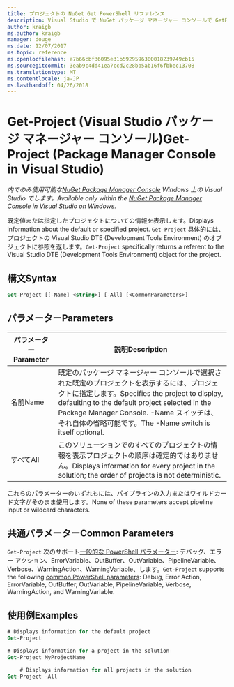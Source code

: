 ```yaml
---
title: プロジェクトの NuGet Get PowerShell リファレンス
description: Visual Studio で NuGet パッケージ マネージャー コンソールで GetProject PowerShell コマンドのリファレンスです。
author: kraigb
ms.author: kraigb
manager: douge
ms.date: 12/07/2017
ms.topic: reference
ms.openlocfilehash: a7b66cbf36095e31b5929596300018239749cb15
ms.sourcegitcommit: 3eab9c4dd41ea7ccd2c28bb5ab16f6fbbec13708
ms.translationtype: MT
ms.contentlocale: ja-JP
ms.lasthandoff: 04/26/2018
---
```

# <a name="get-project-package-manager-console-in-visual-studio"></a><span data-ttu-id="4e7b4-103">Get-Project (Visual Studio パッケージ マネージャー コンソール)</span><span class="sxs-lookup"><span data-stu-id="4e7b4-103">Get-Project (Package Manager Console in Visual Studio)</span></span>

<span data-ttu-id="4e7b4-104">*内でのみ使用可能な[NuGet Package Manager Console](package-manager-console.md) Windows 上の Visual Studio でします。*</span><span class="sxs-lookup"><span data-stu-id="4e7b4-104">*Available only within the [NuGet Package Manager Console](package-manager-console.md) in Visual Studio on Windows.*</span></span>

<span data-ttu-id="4e7b4-105">既定値または指定したプロジェクトについての情報を表示します。</span><span class="sxs-lookup"><span data-stu-id="4e7b4-105">Displays information about the default or specified project.</span></span> <span data-ttu-id="4e7b4-106">`Get-Project` 具体的には、プロジェクトの Visual Studio DTE (Development Tools Environment) のオブジェクトに参照を返します。</span><span class="sxs-lookup"><span data-stu-id="4e7b4-106">`Get-Project` specifically returns a referent to the Visual Studio DTE (Development Tools Environment) object for the project.</span></span>

## <a name="syntax"></a><span data-ttu-id="4e7b4-107">構文</span><span class="sxs-lookup"><span data-stu-id="4e7b4-107">Syntax</span></span>

```ps
Get-Project [[-Name] <string>] [-All] [<CommonParameters>]
```

## <a name="parameters"></a><span data-ttu-id="4e7b4-108">パラメーター</span><span class="sxs-lookup"><span data-stu-id="4e7b4-108">Parameters</span></span>

| <span data-ttu-id="4e7b4-109">パラメーター</span><span class="sxs-lookup"><span data-stu-id="4e7b4-109">Parameter</span></span> | <span data-ttu-id="4e7b4-110">説明</span><span class="sxs-lookup"><span data-stu-id="4e7b4-110">Description</span></span> |
| --- | --- |
| <span data-ttu-id="4e7b4-111">名前</span><span class="sxs-lookup"><span data-stu-id="4e7b4-111">Name</span></span> | <span data-ttu-id="4e7b4-112">既定のパッケージ マネージャー コンソールで選択された既定のプロジェクトを表示するには、プロジェクトに指定します。</span><span class="sxs-lookup"><span data-stu-id="4e7b4-112">Specifies the project to display, defaulting to the default project selected in the Package Manager Console.</span></span> <span data-ttu-id="4e7b4-113">-Name スイッチは、それ自体の省略可能です。</span><span class="sxs-lookup"><span data-stu-id="4e7b4-113">The -Name switch is itself optional.</span></span> |
| <span data-ttu-id="4e7b4-114">すべて</span><span class="sxs-lookup"><span data-stu-id="4e7b4-114">All</span></span> | <span data-ttu-id="4e7b4-115">このソリューションでのすべてのプロジェクトの情報を表示プロジェクトの順序は確定的ではありません。</span><span class="sxs-lookup"><span data-stu-id="4e7b4-115">Displays information for every project in the solution; the order of projects is not deterministic.</span></span> |

<span data-ttu-id="4e7b4-116">これらのパラメーターのいずれもには、パイプラインの入力またはワイルドカード文字がそのまま使用します。</span><span class="sxs-lookup"><span data-stu-id="4e7b4-116">None of these parameters accept pipeline input or wildcard characters.</span></span>

## <a name="common-parameters"></a><span data-ttu-id="4e7b4-117">共通パラメーター</span><span class="sxs-lookup"><span data-stu-id="4e7b4-117">Common Parameters</span></span>

<span data-ttu-id="4e7b4-118">`Get-Project` 次のサポート[一般的な PowerShell パラメーター](http://go.microsoft.com/fwlink/?LinkID=113216): デバッグ、エラー アクション、ErrorVariable、OutBuffer、OutVariable、PipelineVariable、Verbose、WarningAction、WarningVariable、します。</span><span class="sxs-lookup"><span data-stu-id="4e7b4-118">`Get-Project` supports the following [common PowerShell parameters](http://go.microsoft.com/fwlink/?LinkID=113216): Debug, Error Action, ErrorVariable, OutBuffer, OutVariable, PipelineVariable, Verbose, WarningAction, and WarningVariable.</span></span>

## <a name="examples"></a><span data-ttu-id="4e7b4-119">使用例</span><span class="sxs-lookup"><span data-stu-id="4e7b4-119">Examples</span></span>

```ps
# Displays information for the default project
Get-Project

# Displays information for a project in the solution
Get-Project MyProjectName

    # Displays information for all projects in the solution
Get-Project -All
```